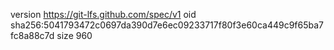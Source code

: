 version https://git-lfs.github.com/spec/v1
oid sha256:5041793472c0697da390d7e6ec09233717f80f3e60ca449c9f65ba7fc8a88c7d
size 960
